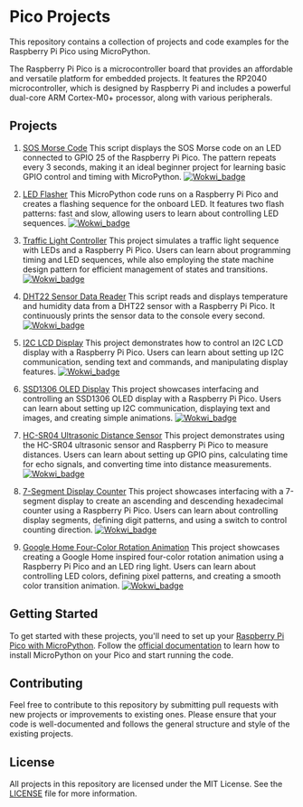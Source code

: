 # Pico Projects

This repository contains a collection of projects and code examples for the Raspberry Pi Pico using MicroPython.

The Raspberry Pi Pico is a microcontroller board that provides an affordable and versatile platform for embedded projects. It features the RP2040 microcontroller, which is designed by Raspberry Pi and includes a powerful dual-core ARM Cortex-M0+ processor, along with various peripherals.


## Projects

1. [SOS Morse Code](micropython/sos_morse.py)
This script displays the SOS Morse code on an LED connected to GPIO 25 of the Raspberry Pi Pico. The pattern repeats every 3 seconds, making it an ideal beginner project for learning basic GPIO control and timing with MicroPython. [![Wokwi_badge](https://user-images.githubusercontent.com/63488701/212449119-a8510897-c860-4545-8c1a-794169547ba1.svg)](https://wokwi.com/projects/359638256784328705)

2. [LED Flasher](micropython/led_flasher.py)
This MicroPython code runs on a Raspberry Pi Pico and creates a flashing sequence for the onboard LED. It features two flash patterns: fast and slow, allowing users to learn about controlling LED sequences. [![Wokwi_badge](https://user-images.githubusercontent.com/63488701/212449119-a8510897-c860-4545-8c1a-794169547ba1.svg)](https://wokwi.com/projects/359571061032587265)

3. [Traffic Light Controller](micropython/tlight.py)
This project simulates a traffic light sequence with LEDs and a Raspberry Pi Pico. Users can learn about programming timing and LED sequences, while also employing the state machine design pattern for efficient management of states and transitions. [![Wokwi_badge](https://user-images.githubusercontent.com/63488701/212449119-a8510897-c860-4545-8c1a-794169547ba1.svg)](https://wokwi.com/projects/359490482573538305)

4. [DHT22 Sensor Data Reader](micropython/dht22.py)
This script reads and displays temperature and humidity data from a DHT22 sensor with a Raspberry Pi Pico. It continuously prints the sensor data to the console every second. [![Wokwi_badge](https://user-images.githubusercontent.com/63488701/212449119-a8510897-c860-4545-8c1a-794169547ba1.svg)](https://wokwi.com/projects/359493497594540033)

5. [I2C LCD Display](micropython/lcd_i2c.py)
This project demonstrates how to control an I2C LCD display with a Raspberry Pi Pico. Users can learn about setting up I2C communication, sending text and commands, and manipulating display features. [![Wokwi_badge](https://user-images.githubusercontent.com/63488701/212449119-a8510897-c860-4545-8c1a-794169547ba1.svg)](https://wokwi.com/projects/359400194112248833)

6. [SSD1306 OLED Display](micropython/ssd1306_pico.py)
This project showcases interfacing and controlling an SSD1306 OLED display with a Raspberry Pi Pico. Users can learn about setting up I2C communication, displaying text and images, and creating simple animations. [![Wokwi_badge](https://user-images.githubusercontent.com/63488701/212449119-a8510897-c860-4545-8c1a-794169547ba1.svg)](https://wokwi.com/projects/359558101922696193)

7. [HC-SR04 Ultrasonic Distance Sensor](micropython/hcsr04_pico.py)
This project demonstrates using the HC-SR04 ultrasonic sensor and Raspberry Pi Pico to measure distances. Users can learn about setting up GPIO pins, calculating time for echo signals, and converting time into distance measurements. [![Wokwi_badge](https://user-images.githubusercontent.com/63488701/212449119-a8510897-c860-4545-8c1a-794169547ba1.svg)](https://wokwi.com/projects/359562059458336769)

8. [7-Segment Display Counter](micropython/seg7_counter.py)
This project showcases interfacing with a 7-segment display to create an ascending and descending hexadecimal counter using a Raspberry Pi Pico. Users can learn about controlling display segments, defining digit patterns, and using a switch to control counting direction. [![Wokwi_badge](https://user-images.githubusercontent.com/63488701/212449119-a8510897-c860-4545-8c1a-794169547ba1.svg)](https://wokwi.com/projects/300210834979684872)

9. [Google Home Four-Color Rotation Animation](micropython/ring_light.py)
This project showcases creating a Google Home inspired four-color rotation animation using a Raspberry Pi Pico and an LED ring light. Users can learn about controlling LED colors, defining pixel patterns, and creating a smooth color transition animation. [![Wokwi_badge](https://user-images.githubusercontent.com/63488701/212449119-a8510897-c860-4545-8c1a-794169547ba1.svg)](https://wokwi.com/projects/359664314470215681)

## Getting Started

To get started with these projects, you'll need to set up your [Raspberry Pi Pico with MicroPython](https://www.raspberrypi.com/documentation/microcontrollers/micropython.html). Follow the [official documentation](https://www.raspberrypi.com/documentation/microcontrollers/raspberry-pi-pico.html) to learn how to install MicroPython on your Pico and start running the code.


## Contributing

Feel free to contribute to this repository by submitting pull requests with new projects or improvements to existing ones. Please ensure that your code is well-documented and follows the general structure and style of the existing projects.


## License

All projects in this repository are licensed under the MIT License. See the [LICENSE](LICENSE) file for more information.
